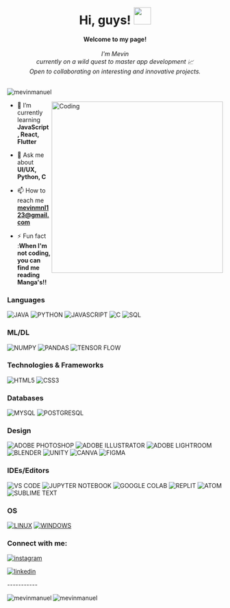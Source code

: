 <h1 align="center">Hi, guys! <img src="https://media.tenor.com/Wx9IEmZZXSoAAAAi/hi.gif" width="40px" /></h1>
<p align="center">
    <b>Welcome to my page!</b><br><br>
    <i>
        I'm Mevin <br>
        currently on a wild quest to master app development 📈<br>
        Open to collaborating on interesting and innovative projects.<br>
    </i><br>

<p align="left"> <img src="https://komarev.com/ghpvc/?username=mevinmanuel&label=Profile%20views&color=0e75b6&style=flat" alt="mevinmanuel" /> </p>

<img align="right" alt="Coding" width="400" src="https://orig00.deviantart.net/fad3/f/2016/098/0/4/flame__gif__by_mastercheesecake-d9y5gdr.png">


- 🌱 I’m currently learning **JavaScript, React, Flutter**

- 💬 Ask me about **UI/UX, Python, C**

- 📫 How to reach me **mevinmnl123@gmail.com**

- ⚡ Fun fact :**When I'm not coding, you can find me reading Manga's!!**



### Languages
![JAVA](https://img.shields.io/badge/Java-black?style=for-the-badge&logo=openjdk)
![PYTHON](https://img.shields.io/badge/Python-black?style=for-the-badge&logo=python)
![JAVASCRIPT](https://img.shields.io/badge/JavaScript-black?style=for-the-badge&logo=javascript)
![C](https://img.shields.io/badge/C-black?style=for-the-badge&logo=c)
![SQL](https://custom-icon-badges.demolab.com/badge/SQL-black?style=for-the-badge&logo=database)


### ML/DL
![NUMPY](https://img.shields.io/badge/Numpy-black?style=for-the-badge&logo=numpy)
![PANDAS](https://img.shields.io/badge/Pandas-black?style=for-the-badge&logo=pandas)
![TENSOR FLOW](https://img.shields.io/badge/TensorFlow-black?style=for-the-badge&logo=tensorflow)

### Technologies & Frameworks
![HTML5](https://img.shields.io/badge/HTML5-black?style=for-the-badge&logo=html5)
![CSS3](https://img.shields.io/badge/CSS3-black?style=for-the-badge&logo=css3)

### Databases
![MYSQL](https://img.shields.io/badge/MySQL-black?style=for-the-badge&logo=mysql)
![POSTGRESQL](https://img.shields.io/badge/PostgreSQL-black?style=for-the-badge&logo=postgresql)

### Design
![ADOBE PHOTOSHOP](https://img.shields.io/badge/Adobe_Photoshop-black?style=for-the-badge&logo=Adobe%20Photoshop)
![ADOBE ILLUSTRATOR](https://img.shields.io/badge/Adobe_illustrator-black?style=for-the-badge&logo=Adobe%20illustrator)
![ADOBE LIGHTROOM](https://img.shields.io/badge/Adobe_Lightroom-black?style=for-the-badge&logo=Adobe%20Lightroom)
![BLENDER](https://img.shields.io/badge/blender-black?&style=for-the-badge&logo=blender)
![UNITY](https://img.shields.io/badge/unity-black?&style=for-the-badge&logo=unity)
![CANVA](https://img.shields.io/badge/Canva-black?&style=for-the-badge&logo=Canva)
![FIGMA](https://img.shields.io/badge/Figma-black?style=for-the-badge&logo=figma)

### IDEs/Editors
![VS CODE](https://img.shields.io/badge/VS_Code-black?style=for-the-badge&logo=visual%20studio%20code&logoColor=blue)
![JUPYTER NOTEBOOK](https://img.shields.io/badge/Jupyter-black?&style=for-the-badge&logo=Jupyter)
![GOOGLE COLAB](https://img.shields.io/badge/Google_Colab-black?&style=for-the-badge&logo=Google-Colab)
![REPLIT](https://img.shields.io/badge/Replit-black?style=for-the-badge&logo=Replit)
![ATOM](https://img.shields.io/badge/Atom-black?style=for-the-badge&logo=atom)
![SUBLIME TEXT](https://img.shields.io/badge/Sublime_Text-black?style=for-the-badge&logo=sublime-text)

### OS
[![LINUX](https://img.shields.io/badge/Linux-black?style=for-the-badge&logo=Linux)](https://github.com/mevinmanuel)
[![WINDOWS](https://img.shields.io/badge/Windows-black?style=for-the-badge&logo=windows&logoColor=blue)](https://github.com/mevinmanuel)


<h3 align="left">Connect with me:</h3>
<p align="left">

[![instagram](https://img.shields.io/badge/instagram-black?style=for-the-badge&logo=instagram)](https://www.instagram.com/mevin_manuel/)

[![linkedin](https://img.shields.io/badge/linkedin-black?style=for-the-badge&logo=linkedin)](https://www.linkedin.com/in/mevin-manuel-b3b670275/)

</p>
<p>     -----------</p>

<!-- -->
<!--<h3 align="left">Languages and Tools:</h3>
<p align="left"> <a href="https://developer.android.com" target="_blank" rel="noreferrer"> <img src="https://raw.githubusercontent.com/devicons/devicon/master/icons/android/android-original-wordmark.svg" alt="android" width="40" height="40"/> </a> <a href="https://www.blender.org/" target="_blank" rel="noreferrer"> <img src="https://download.blender.org/branding/community/blender_community_badge_white.svg" alt="blender" width="40" height="40"/> </a> <a href="https://www.cprogramming.com/" target="_blank" rel="noreferrer"> <img src="https://raw.githubusercontent.com/devicons/devicon/master/icons/c/c-original.svg" alt="c" width="40" height="40"/> </a> <a href="https://www.w3schools.com/cpp/" target="_blank" rel="noreferrer"> <img src="https://raw.githubusercontent.com/devicons/devicon/master/icons/cplusplus/cplusplus-original.svg" alt="cplusplus" width="40" height="40"/> </a> <a href="https://www.w3schools.com/css/" target="_blank" rel="noreferrer"> <img src="https://raw.githubusercontent.com/devicons/devicon/master/icons/css3/css3-original-wordmark.svg" alt="css3" width="40" height="40"/> </a> <a href="https://dart.dev" target="_blank" rel="noreferrer"> <img src="https://www.vectorlogo.zone/logos/dartlang/dartlang-icon.svg" alt="dart" width="40" height="40"/> </a> <a href="https://www.figma.com/" target="_blank" rel="noreferrer"> <img src="https://www.vectorlogo.zone/logos/figma/figma-icon.svg" alt="figma" width="40" height="40"/> </a> <a href="https://flutter.dev" target="_blank" rel="noreferrer"> <img src="https://www.vectorlogo.zone/logos/flutterio/flutterio-icon.svg" alt="flutter" width="40" height="40"/> </a> <a href="https://www.framer.com/" target="_blank" rel="noreferrer"> <img src="https://www.vectorlogo.zone/logos/framer/framer-icon.svg" alt="framer" width="40" height="40"/> </a> <a href="https://www.w3.org/html/" target="_blank" rel="noreferrer"> <img src="https://raw.githubusercontent.com/devicons/devicon/master/icons/html5/html5-original-wordmark.svg" alt="html5" width="40" height="40"/> </a> <a href="https://www.adobe.com/in/products/illustrator.html" target="_blank" rel="noreferrer"> <img src="https://www.vectorlogo.zone/logos/adobe_illustrator/adobe_illustrator-icon.svg" alt="illustrator" width="40" height="40"/> </a> <a href="https://www.java.com" target="_blank" rel="noreferrer"> <img src="https://raw.githubusercontent.com/devicons/devicon/master/icons/java/java-original.svg" alt="java" width="40" height="40"/> </a> <a href="https://developer.mozilla.org/en-US/docs/Web/JavaScript" target="_blank" rel="noreferrer"> <img src="https://raw.githubusercontent.com/devicons/devicon/master/icons/javascript/javascript-original.svg" alt="javascript" width="40" height="40"/> </a> <a href="https://www.mysql.com/" target="_blank" rel="noreferrer"> <img src="https://raw.githubusercontent.com/devicons/devicon/master/icons/mysql/mysql-original-wordmark.svg" alt="mysql" width="40" height="40"/> </a> <a href="https://www.oracle.com/" target="_blank" rel="noreferrer"> <img src="https://raw.githubusercontent.com/devicons/devicon/master/icons/oracle/oracle-original.svg" alt="oracle" width="40" height="40"/> </a> <a href="https://www.photoshop.com/en" target="_blank" rel="noreferrer"> <img src="https://raw.githubusercontent.com/devicons/devicon/master/icons/photoshop/photoshop-line.svg" alt="photoshop" width="40" height="40"/> </a> <a href="https://www.python.org" target="_blank" rel="noreferrer"> <img src="https://raw.githubusercontent.com/devicons/devicon/master/icons/python/python-original.svg" alt="python" width="40" height="40"/> </a> <a href="https://www.ruby-lang.org/en/" target="_blank" rel="noreferrer"> <img src="https://raw.githubusercontent.com/devicons/devicon/master/icons/ruby/ruby-original.svg" alt="ruby" width="40" height="40"/> </a> <a href="https://unity.com/" target="_blank" rel="noreferrer"> <img src="https://www.vectorlogo.zone/logos/unity3d/unity3d-icon.svg" alt="unity" width="40" height="40"/> </a> <a href="https://www.adobe.com/products/xd.html" target="_blank" rel="noreferrer"> <img src="https://cdn.worldvectorlogo.com/logos/adobe-xd.svg" alt="xd" width="40" height="40"/> </a> </p>

-->


<p><img align="left" src="https://github-readme-stats.vercel.app/api/top-langs?username=mevinmanuel&show_icons=true&theme=monokai&locale=en&layout=compact" alt="mevinmanuel" /></p>
<!-- <p>&nbsp;<img align="center" src="https://github-readme-stats.vercel.app/api?username=mevinmanuel&show_icons=true&theme=monokai&locale=en" alt="mevinmanuel" /></p> -->

<p><img align="center" src="https://github-readme-streak-stats.herokuapp.com/?user=mevinmanuel&theme=monokai" alt="mevinmanuel" /></p>
